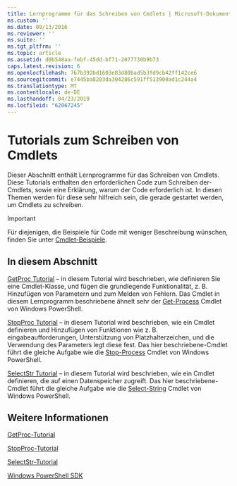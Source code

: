 ```yaml
---
title: Lernprogramme für das Schreiben von Cmdlets | Microsoft-Dokumentation
ms.custom: ''
ms.date: 09/13/2016
ms.reviewer: ''
ms.suite: ''
ms.tgt_pltfrm: ''
ms.topic: article
ms.assetid: d0b548aa-febf-45dd-bf71-2077730b9b73
caps.latest.revision: 6
ms.openlocfilehash: 767b392bd1603e83d80bad5b3fd9cb42ff142ce6
ms.sourcegitcommit: e7445ba8203da304286c591ff513900ad1c244a4
ms.translationtype: MT
ms.contentlocale: de-DE
ms.lasthandoff: 04/23/2019
ms.locfileid: "62067245"
---
```

# <a name="tutorials-for-writing-cmdlets"></a>Tutorials zum Schreiben von Cmdlets

Dieser Abschnitt enthält Lernprogramme für das Schreiben von Cmdlets. Diese Tutorials enthalten den erforderlichen Code zum Schreiben der-Cmdlets, sowie eine Erklärung, warum der Code erforderlich ist. In diesen Themen werden für diese sehr hilfreich sein, die gerade gestartet werden, um Cmdlets zu schreiben.

> [!IMPORTANT]
> Für diejenigen, die Beispiele für Code mit weniger Beschreibung wünschen, finden Sie unter [Cmdlet-Beispiele](./cmdlet-samples.md).

## <a name="in-this-section"></a>In diesem Abschnitt

[GetProc Tutorial](./getproc-tutorial.md) – in diesem Tutorial wird beschrieben, wie definieren Sie eine Cmdlet-Klasse, und fügen die grundlegende Funktionalität, z. B. Hinzufügen von Parametern und zum Melden von Fehlern. Das Cmdlet in diesem Lernprogramm beschriebene ähnelt sehr der [Get-Process](/powershell/module/Microsoft.PowerShell.Management/Get-Process) Cmdlet von Windows PowerShell.

[StopProc Tutorial](./stopproc-tutorial.md) – in diesem Tutorial wird beschrieben, wie ein Cmdlet definieren und Hinzufügen von Funktionen wie z. B. eingabeaufforderungen, Unterstützung von Platzhalterzeichen, und die Verwendung des Parameters legt diese fest. Das hier beschriebene-Cmdlet führt die gleiche Aufgabe wie die [Stop-Process](/powershell/module/Microsoft.PowerShell.Management/Stop-Process) Cmdlet von Windows PowerShell.

[SelectStr Tutorial](./selectstr-tutorial.md) – in diesem Tutorial wird beschrieben, wie ein Cmdlet definieren, die auf einen Datenspeicher zugreift. Das hier beschriebene-Cmdlet führt die gleiche Aufgabe wie die [Select-String](/powershell/module/microsoft.powershell.utility/select-string) Cmdlet von Windows PowerShell.

## <a name="see-also"></a>Weitere Informationen

[GetProc-Tutorial](./getproc-tutorial.md)

[StopProc-Tutorial](./stopproc-tutorial.md)

[SelectStr-Tutorial](./selectstr-tutorial.md)

[Windows PowerShell SDK](../windows-powershell-reference.md)
